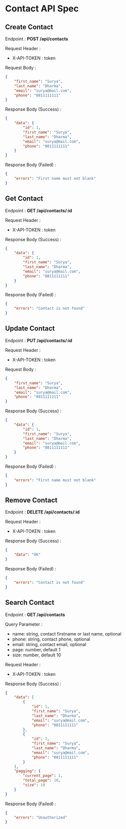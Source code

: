 # Contact API Spec

## Create Contact

Endpoint : **POST /api/contacts**

Request Header :
- X-API-TOKEN : token

Request Body : 
```json
{
    "first_name": "Surya",
    "last_name": "Dharma",
    "email": "surya@mail.com",
    "phone": "0811111111"
}
```

Response Body (Success) : 
```json
{
    "data": {
        "id": 1,
        "first_name": "Surya",
        "last_name": "Dharma",
        "email": "surya@mail.com",
        "phone": "0811111111" 
    }
}
```

Response Body (Failed) : 
```json
{
    "errors": "First name must not blank"
}
```

## Get Contact

Endpoint : **GET /api/contacts/:id**

Request Header :
- X-API-TOKEN : token

Response Body (Success) : 
```json
{
    "data": {
        "id": 1,
        "first_name": "Surya",
        "last_name": "Dharma",
        "email": "surya@mail.com",
        "phone": "0811111111" 
    }
}
```

Response Body (Failed) : 
```json
{
    "errors": "Contact is not found"
}
```

## Update Contact

Endpoint : **PUT /api/contacts/:id**

Request Header :
- X-API-TOKEN : token

Request Body : 
```json
{
    "first_name": "Surya",
    "last_name": "Dharma",
    "email": "surya@mail.com",
    "phone": "0811111111"
}
```

Response Body (Success) : 
```json
{
    "data": {
        "id": 1,
        "first_name": "Surya",
        "last_name": "Dharma",
        "email": "surya@mail.com",
        "phone": "0811111111" 
    }
}
```

Response Body (Failed) : 
```json
{
    "errors": "First name must not blank"
}
```

## Remove Contact

Endpoint : **DELETE /api/contacts/:id**

Request Header :
- X-API-TOKEN : token

Response Body (Success) : 
```json
{
    "data": "OK"
}
```

Response Body (Failed) : 
```json
{
    "errors": "Contact is not found"
}
```

## Search Contact

Endpoint : **GET /api/contacts**

Query Parameter :
- name: string, contact firstname or last name, optional
- phone: string, contact phone, optional
- email: string, contact email, optional
- page: number, default 1
- size: number, default 10

Request Header :
- X-API-TOKEN : token

Response Body (Success) : 
```json
{
    "data": [
        {
            "id": 1,
            "first_name": "Surya",
            "last_name": "Dharma",
            "email": "surya@mail.com",
            "phone": "0811111111" 
        },
        {
            "id": 2,
            "first_name": "Surya",
            "last_name": "Dharma",
            "email": "surya@mail.com",
            "phone": "0811111111" 
        }
    ],
    "pagging": {
        "current_page": 1,
        "total_page": 10,
        "size": 10
    }
}
```

Response Body (Failed) : 
```json
{
    "errors": "Unauthorized"
}
```